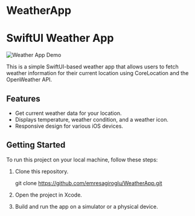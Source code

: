 # WeatherApp

# SwiftUI Weather App

![Weather App Demo](https://media.giphy.com/media/v1.Y2lkPTc5MGI3NjExa3FqcTVweXlwdnoyNGlsdDIzM2U4aDlpZ2MwbWhsdWxsMWQwMXl3dSZlcD12MV9pbnRlcm5hbF9naWZfYnlfaWQmY3Q9Zw/CTUMY0SScRwuZpPoi4/giphy.gif)

This is a simple SwiftUI-based weather app that allows users to fetch weather information for their current location using CoreLocation and the OpenWeather API.

## Features

- Get current weather data for your location.
- Displays temperature, weather condition, and a weather icon.
- Responsive design for various iOS devices.

## Getting Started

To run this project on your local machine, follow these steps:

1. Clone this repository.

   git clone https://github.com/emresagiroglu/WeatherApp.git

2. Open the project in Xcode.

3. Build and run the app on a simulator or a physical device.
